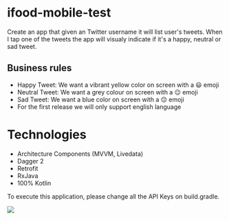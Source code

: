 # ifood-mobile-test
Create an app that given an Twitter username it will list user's tweets. When I tap one of the tweets the app will visualy indicate if it's a happy, neutral or sad tweet.

## Business rules
* Happy Tweet: We want a vibrant yellow color on screen with a 😃 emoji
* Neutral Tweet: We want a grey colour on screen with a 😐 emoji
* Sad Tweet: We want a blue color on screen with a 😔 emoji
* For the first release we will only support english language

# Technologies
* Architecture Components (MVVM, Livedata)
* Dagger 2
* Retrofit
* RxJava
* 100% Kotlin

To execute this application, please change all the API Keys on build.gradle.


![](images/tweet-2.gif)